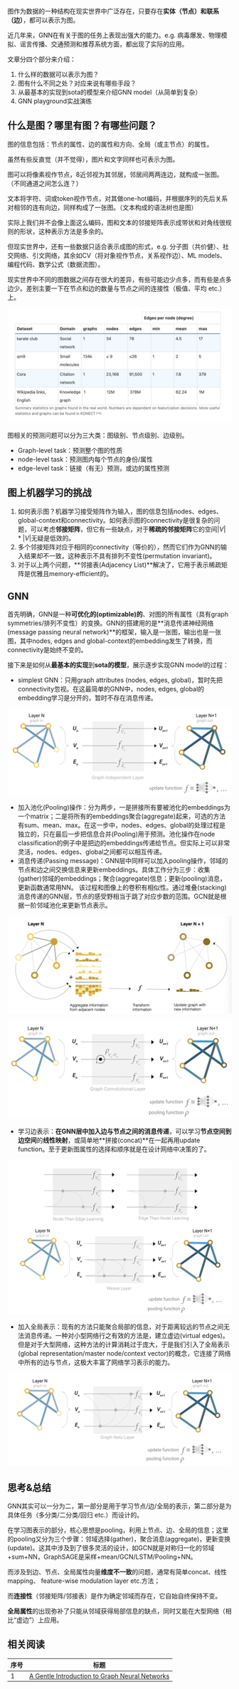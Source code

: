 图作为数据的一种结构在现实世界中广泛存在，只要存在**实体（节点）和联系（边）**，都可以表示为图。

近几年来，GNN在有关于图的任务上表现出强大的能力。e.g. 病毒爆发、物理模拟、谣言传播、交通预测和推荐系统方面，都出现了实际的应用。

文章分四个部分来介绍：

1. 什么样的数据可以表示为图？
2. 图有什么不同之处？对应来说有哪些手段？
3. 从最基本的实现到sota的模型来介绍GNN model（从简单到复杂）
4. GNN playground实战演练

## 什么是图？哪里有图？有哪些问题？

图的信息包括：节点的属性、边的属性和方向、全局（或主节点）的属性。

虽然有些反直觉（并不觉得），图片和文字同样也可表示为图。

图可以将像素视作节点，8近邻视为其邻居，邻居间两两连边，就构成一张图。（不同通道之间怎么连？）

文本将字符、词或token视作节点，对其做one-hot编码，并根据序列的先后关系对相邻的连有向边，同样构成了一张图。（文本构成的语法树也是图）

实际上我们并不会像上面这么编码，图和文本的邻接矩阵表示成带状和对角线很规则的形状，这种表示方法是多余的。

但现实世界中，还有一些数据只适合表示成图的形式，e.g. 分子图（共价健）、社交网络、引文网络，其余如CV（将对象视作节点，关系视作边）、ML models、编程代码、数学公式（数据流图）。

现实世界中不同的图数据之间存在很大的差异，有些可能边少点多，而有些是点多边少。差别主要一下在节点和边的数量与节点之间的连接性（极值、平均 etc.）上。

![](assets/Pasted%20image%2020220123235650.png)

图相关的预测问题可以分为三大类：图级别、节点级别、边级别。

- Graph-level task：预测整个图的性质
- node-level task：预测图内每个节点的身份/属性
- edge-level task：链接（有无）预测，或边的属性预测

## 图上机器学习的挑战

1. 如何表示图？机器学习接受矩阵作为输入，图的信息包括nodes、edges、global-context和connectivity。如何表示图的connectivity是很复杂的问题，可以考虑**邻接矩阵**，但它有一些缺点，对于**稀疏的邻接矩阵**它的空间$|V|*|V|$无疑是低效的。
2. 多个邻接矩阵对应于相同的connectivity（等价的），然而它们作为GNN的输入结果却不一致，这种表示不具有排列不变性(permutation invariant)。
3. 对于以上两个问题，**邻接表(Adjacency List)**解决了，它用于表示稀疏矩阵是优雅且memory-efficient的。

## GNN

首先明确，GNN是一种**可优化的(optimizable)的**、对图的所有属性（具有graph symmetries/排列不变性）的变换。GNN的搭建用的是**消息传递神经网络(message passing neural network)**的框架，输入是一张图，输出也是一张图，其中nodes, edges and global-context的embedding发生了转换，而connectivity是始终不变的。

接下来是如何从**最基本的实现**到**sota的模型**，展示逐步实现GNN model的过程：

- simplest GNN：只用graph attributes (nodes, edges, global)，暂时先把connectivity忽视。在这最简单的GNN中，nodes, edges, global的embedding学习是分开的，暂时不存在消息传递。

![](assets/Pasted%20image%2020220124190608.png)

- 加入池化(Pooling)操作：分为两步，一是拼接所有要被池化的embeddings为一个matrix；二是将所有的embeddings聚合(aggregate)起来，可选的方法有sum、mean、max。在这一步中，nodes、edges、global的处理过程是独立的，只在最后一步把信息合并(Pooling)用于预测。池化操作在node classification的例子中是把边的embeddings传递给节点。但实际上可以非常灵活，nodes、edges、global之间都可以相互传递。
- 消息传递(Passing message)：GNN层中同样可以加入pooling操作，邻域的节点和边之间交换信息来更新embeddings。具体工作分为三步：收集(gather)邻域的embeddings；聚合(aggregate)信息；更新(pooling)消息，更新函数通常用NN。 该过程和图像上的卷积有相似性。通过堆叠(stacking)消息传递的GNN层，节点的感受野相当于跳了对应步数的范围。GCN就是根据一阶邻域池化来更新节点表示。

![](assets/Pasted%20image%2020220124210956.png)

![](assets/Pasted%20image%2020220124213444.png)

- 学习边表示：**在GNN层中加入边与节点之间的消息传递**，可以学习**节点空间到边空间**的**线性映射**，或简单地**拼接(concat)**在一起再用update function。至于更新图属性的选择和顺序就是在设计网络中决策的了。

![image-20220124215844924](assets/image-20220124215844924.png)

- 加入全局表示：现有的方法只能聚合局部的信息，对于距离较远的节点之间无法消息传递。一种对小型网络行之有效的方法是，建立虚边(virtual edges)。但是对于大型网络，这种方法的计算消耗过于庞大，于是我们引入了全局表示(global representation/master node/context vector)的概念，它连接了网络中所有的边与节点，这极大丰富了网络学习表示的能力。

![image-20220124230015076](assets/image-20220124230015076.png)

## 思考&总结

GNN其实可以一分为二，第一部分是用于学习节点/边/全局的表示，第二部分是为具体任务（多分类/二分类/回归 etc.）而设计的。

在学习图表示的部分，核心思想是pooling，利用上节点、边、全局的信息；这里的pooling又分为三个步骤：邻域选择(gather)，聚合消息(aggregate)，更新变换(update)。这其中涉及到了很多灵活的设计，如GCN就是对称归一化的邻域+sum+NN，GraphSAGE是采样+mean/GCN/LSTM/Pooling+NN。

而涉及到边、节点、全局属性向量**维度不一致**的问题，通常有简单concat、线性mapping、 feature-wise modulation layer etc.方法；

而**连接性**（邻接矩阵/邻接表）是作为确定邻域而存在，它自始自终保持不变。

**全局属性**的出现弥补了只能从邻域获得局部信息的缺点，同时又能在大型网络（相比“虚边”）上应用。

## 相关阅读

| 序号 | 标题                                                         |
| ---- | ------------------------------------------------------------ |
| 1    | [A Gentle Introduction to Graph Neural Networks](https://distill.pub/2021/gnn-intro/) |

